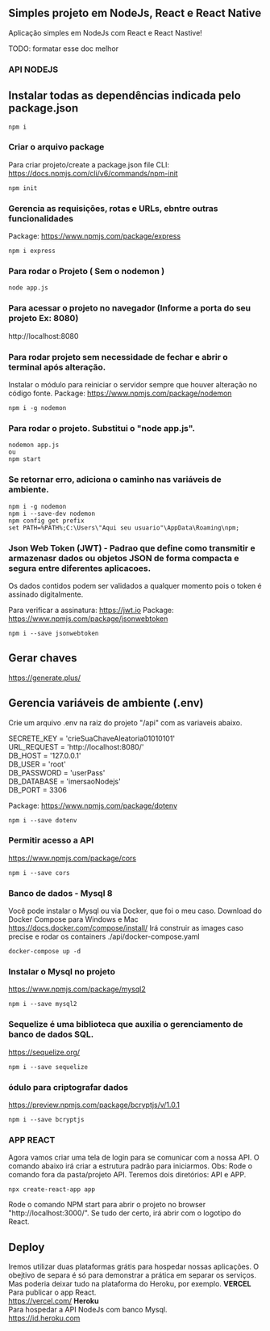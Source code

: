 ## Simples projeto em NodeJs, React e React Native

Aplicação simples em NodeJs com React e React Nastive!

TODO: formatar esse doc melhor

### API NODEJS
## Instalar todas as dependências indicada pelo package.json
```
npm i
```
###  Criar o arquivo package
Para criar projeto/create a package.json file
CLI: https://docs.npmjs.com/cli/v6/commands/npm-init
```
npm init
```
### Gerencia as requisições, rotas e URLs, ebntre outras funcionalidades
Package: https://www.npmjs.com/package/express
```
npm i express
```

### Para rodar o Projeto ( Sem o nodemon )

```
node app.js
```

### Para acessar o projeto no navegador (Informe a porta do seu projeto Ex: 8080)
http://localhost:8080

### Para rodar projeto sem necessidade de fechar e abrir o terminal após alteração.
Instalar o módulo para reiniciar o servidor sempre que houver alteração no código fonte.
Package: https://www.npmjs.com/package/nodemon
```
npm i -g nodemon
```

### Para rodar o projeto. Substitui o "node app.js".
```
nodemon app.js 
ou 
npm start
```

### Se retornar erro, adiciona o caminho nas variáveis de ambiente.

```
npm i -g nodemon
npm i --save-dev nodemon
npm config get prefix
set PATH=%PATH%;C:\Users\"Aqui seu usuario"\AppData\Roaming\npm;
```

### Json Web Token (JWT) - Padrao que define como transmitir e armazenasr dados ou objetos JSON de forma compacta e segura entre diferentes aplicacoes.
Os dados contidos podem ser validados a qualquer momento pois o token é assinado digitalmente.

Para verificar a assinatura: https://jwt.io
Package: https://www.npmjs.com/package/jsonwebtoken
```
npm i --save jsonwebtoken
```
## Gerar chaves
https://generate.plus/

## Gerencia variáveis de ambiente (.env)
Crie um arquivo .env na raiz do projeto "/api" com as variaveis abaixo.

SECRETE_KEY = 'crieSuaChaveAleatoria01010101'<br/>
URL_REQUEST = 'http://localhost:8080/'<br/>
DB_HOST = '127.0.0.1'<br/>
DB_USER = 'root'<br/>
DB_PASSWORD = 'userPass'<br/>
DB_DATABASE = 'imersaoNodejs'<br/>
DB_PORT = 3306

Package: https://www.npmjs.com/package/dotenv
```
npm i --save dotenv
```

### Permitir acesso a API
https://www.npmjs.com/package/cors
```
npm i --save cors
```

### Banco de dados  - Mysql 8
Você pode instalar o Mysql ou via Docker, que foi o meu caso.
Download do Docker Compose para Windows e Mac
https://docs.docker.com/compose/install/
Irá construir as images caso precise e rodar os containers
./api/docker-compose.yaml
```
docker-compose up -d
```

### Instalar o Mysql no projeto
https://www.npmjs.com/package/mysql2
```
npm i --save mysql2
```

### Sequelize é uma biblioteca que auxilia o gerenciamento de banco de dados SQL.
https://sequelize.org/
```
npm i --save sequelize
```

### ódulo para criptografar dados
https://preview.npmjs.com/package/bcryptjs/v/1.0.1
```
npm i --save bcryptjs
```

### APP REACT
Agora vamos criar uma tela de login para se comunicar com a nossa API.
O comando abaixo irá criar a estrutura padrão para iniciarmos.
Obs: Rode o comando fora da pasta/projeto API.
Teremos dois diretórios: API e APP.

`npx create-react-app app`

Rode o comando NPM start para abrir o projeto no browser "http://localhost:3000/". 
Se tudo der certo, irá abrir com o logotipo do React.

## Deploy
Iremos utilizar duas plataformas grátis para hospedar nossas aplicações.
O obejtivo de separa é só para demonstrar a prática em separar os serviços.
Mas poderia deixar tudo na plataforma do Heroku, por exemplo.
<b>VERCEL</b><br />
Para publicar o app React. <br />
https://vercel.com/
<b>Heroku</b> <br />
Para hospedar a API NodeJs com banco Mysql. <br />
https://id.heroku.com

